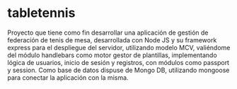 # tabletennis

Proyecto que tiene como fin desarrollar una aplicación de gestión de federación de tenis de mesa, desarrollada con Node JS y su framework express para el despliegue del servidor, utilizando modelo MCV, valiéndome del módulo handlebars como motor gestor de plantillas, implementando lógica de usuarios, inicio de sesión y registros, con módulos como passport y session. Como base de datos dispuse de Mongo DB, utilizando mongoose para conectar la aplicación con la misma. 
